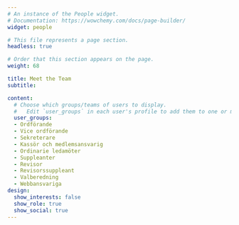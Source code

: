 ```yaml
---
# An instance of the People widget.
# Documentation: https://wowchemy.com/docs/page-builder/
widget: people

# This file represents a page section.
headless: true

# Order that this section appears on the page.
weight: 68

title: Meet the Team
subtitle:

content:
  # Choose which groups/teams of users to display.
  #   Edit `user_groups` in each user's profile to add them to one or more of these groups.
  user_groups:
  - Ordförande
  - Vice ordförande
  - Sekreterare
  - Kassör och medlemsansvarig
  - Ordinarie ledamöter
  - Suppleanter
  - Revisor
  - Revisorssuppleant
  - Valberedning
  - Webbansvariga
design:
  show_interests: false
  show_role: true
  show_social: true
---
```

